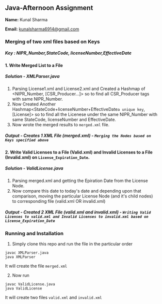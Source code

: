 ## Java-Afternoon Assignment

**Name:** Kunal Sharma

**Email:** kunalsharma6914@gmail.com

### Merging of two xml files based on Keys
##### Key : NIPR_Number,StateCode, licenseNumber,EffectiveDate

#### 1. Write Merged List to a File

##### Solution - XMLParser.java

1. Parsing License1.xml and License2.xml and Created a Hashmap of <NIPR_Number, [CSR_Producer...]> so to find all CSR_Producer tags with same NIPR_Number.
2. Now Created Another Hashmap<StateCode+licenseNumber+EffectiveDate`a unique key`, [License]> so to find all the Licenese under the same NIPR_Number with same StateCode, licenseNumber and EffectiveDate.
3. Now wrote the merged results to `merged.xml` file.

##### Output - Creates 1 XML File (merged.xml) - `Merging the Nodes based on Keys specified above`

#### 2. Write Valid Licenses to a File (Valid.xml) and Invalid Licenses to a File (Invalid.xml) on `License_Expiration_Date`.

##### Solution - ValidLicense.java

1. Parsing merged.xml and getting the Epiration Date from the License Node.
2. Now compare this date to today's date and depending upon that comparison, moving the particular License Node (and it's child nodes) to corresponding file (valid.xml OR invalid.xml)

##### Output - Created 2 XML File (valid.xml and invalid.xml) - `Writing Valid Licenses to valid.xml and Invalid Licenses to invalid.xml based on License_Expiration_Date`


### Running and Installation

1. Simply clone this repo and run the file in the particular order

```
javac XMLParser.java
java XMLParser
```

It will create the file `merged.xml`

2. Now run

```
javac ValidLicense.java
java ValidLicense
```

It will create two files `valid.xml` and `invalid.xml`

